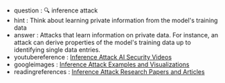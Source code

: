 - question : 🔍 inference attack
- hint : Think about learning private information from the model's training data
- answer : Attacks that learn information on private data. For instance, an attack can derive properties of the model's training data up to identifying single data entries.
- youtubereference : <a href="https://www.youtube.com/results?search_query=inference+attack+AI+security+privacy" target="_blank">Inference Attack AI Security Videos</a>
- googleimages : <a href="https://www.google.com/search?q=inference+attack+AI+security+privacy+examples&tbm=isch" target="_blank">Inference Attack Examples and Visualizations</a>
- readingreferences : <a href="https://www.google.com/search?q=inference+attack+AI+security+privacy+research+papers" target="_blank">Inference Attack Research Papers and Articles</a>
